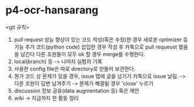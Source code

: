 # p4-ocr-hansarang
<git 규칙>
1. pull request
성능 향상이 있는 코드 작성(혹은 수정)한 경우
새로운 optimizer 등 기능 추가 코드(python code) 삽입한 경우
작성 후 카톡으로 pull requeust 했음을 남긴다
다른 조원들이 모두 ok 할 경우 merge를 수행한다.
2. local(branch) 등 -> 나머지 실험의 기록
3. 사용한 config file은 따로 directory로 만들어 보관한다.
4. 뭔가 코드 상 문제가 있을 경우, issue 탭에 글을 남기기
카톡으로 issue 날림. -> 다른 조원이 답변 남겨주기 -> 문제가 해결될 경우 'close' 누르기
5. discussion
정보 공유(data augmentation 등) 혹은 제안
6. wiki -> 지금까지 한 활동 정리